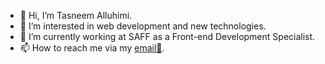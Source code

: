 - 💞️ Hi, I’m Tasneem Alluhimi.
- 👀 I’m interested in web development and new technologies.
- 🌱 I’m currently working at SAFF as a Front-end Development Specialist.
- 📫 How to reach me via my <a target='_blank' href='mailto: t.alluhimy@saff.com.sa'>email🔗</a>.

<!---
TasneemAlluhimi/TasneemAlluhimi is a ✨ special ✨ repository because its `README.md` (this file) appears on your GitHub profile.
You can click the Preview link to take a look at your changes. - ⚡ Fun fact: I love coffee and video games.
--->
